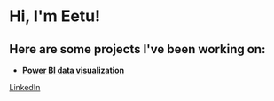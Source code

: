 <h1>Hi, I'm Eetu! </h1>

<h2> Here are some projects I've been working on: </h2>

- <b>[Power BI data visualization](https://github.com/eetujaa/vehicle_stock)</b>

<a href="https://www.linkedin.com/in/eetu-jääsola-56aa0325b/"> LinkedIn </a>
